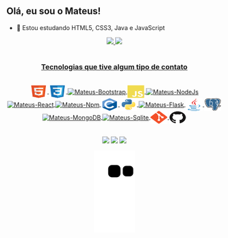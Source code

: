## Olá, eu sou o Mateus! 

- 🌱 Estou estudando HTML5, CSS3, Java e JavaScript

<div align="center">
  <a href="https://github.com/mateusfmelo">
  <img height="180em" src="https://github-readme-stats.vercel.app/api?username=mateusfmelo&show_icons=true&theme=tokyonight&include_all_commits=true&count_private=true"/>
  <img height="180em" src="https://github-readme-stats.vercel.app/api/top-langs/?username=mateusfmelo&layout=compact&langs_count=7&theme=tokyonight"/>
</div>

  <br>
  
<div style="display: inline_block" align="center">
  <h3>Tecnologias que tive algum tipo de contato</h3><br>
  <img align="center" alt="Mateus-HTML" height="30" width="40" src="https://raw.githubusercontent.com/devicons/devicon/master/icons/html5/html5-original.svg">
  <img align="center" alt="Mateus-CSS" height="30" width="40" src="https://raw.githubusercontent.com/devicons/devicon/master/icons/css3/css3-original.svg">
  <img align="center" alt="Mateus-Bootstrap" height="30" width="40" src="https://cdn.jsdelivr.net/gh/devicons/devicon/icons/bootstrap/bootstrap-original.svg">
  <img align="center" alt="Mateus-Js" height="30" width="40" src="https://raw.githubusercontent.com/devicons/devicon/master/icons/javascript/javascript-plain.svg">
  <img align="center" alt="Mateus-NodeJs" height="30" width="40" src="https://cdn.jsdelivr.net/gh/devicons/devicon/icons/nodejs/nodejs-original.svg">
  <img align="center" alt="Mateus-React" height="30" width="40" src="https://cdn.jsdelivr.net/gh/devicons/devicon/icons/react/react-original.svg">
  <img align="center" alt="Mateus-Npm" height="30" width="40" src="https://cdn.jsdelivr.net/gh/devicons/devicon/icons/npm/npm-original-wordmark.svg">
  <img align="center" alt="Mateus-C" height="30" width="40" src="https://raw.githubusercontent.com/devicons/devicon/master/icons/c/c-original.svg">
  <img align="center" alt="Mateus-Python" height="30" width="40" src="https://raw.githubusercontent.com/devicons/devicon/master/icons/python/python-original.svg">
  <img align="center" alt="Mateus-Flask" height="30" width="40" src="https://cdn.jsdelivr.net/gh/devicons/devicon/icons/flask/flask-original-wordmark.svg">
  <img align="center" alt="Mateus-Java" height="30" width="40" src="https://raw.githubusercontent.com/devicons/devicon/master/icons/java/java-original.svg">
  <img align="center" alt="Mateus-PostgreSql" height="30" width="40" src="https://raw.githubusercontent.com/devicons/devicon/master/icons/postgresql/postgresql-original.svg">
  <img align="center" alt="Mateus-MongoDB" height="30" width="40" src="https://cdn.jsdelivr.net/gh/devicons/devicon/icons/mongodb/mongodb-original-wordmark.svg">
  <img align="center" alt="Mateus-Sqlite" height="30" width="40" src="https://cdn.jsdelivr.net/gh/devicons/devicon/icons/sqlite/sqlite-original.svg">
  <img align="center" alt="Mateus-Git" height="30" width="40" src="https://raw.githubusercontent.com/devicons/devicon/master/icons/git/git-original.svg">
  <img align="center" alt="Mateus-GitHub" height="30" width="40" src="https://raw.githubusercontent.com/devicons/devicon/master/icons/github/github-original.svg">
</div>
  
  ##
 
<div align="center"> 
  <a href="https://instagram.com/mateusfmelo" target="_blank"><img src="https://img.shields.io/badge/-Instagram-%23E4405F?style=for-the-badge&logo=instagram&logoColor=white" target="_blank"></a>
  <a href="https://www.linkedin.com/in/mateus-ferreira-de-melo-13a4821a3/" target="_blank"><img src="https://img.shields.io/badge/-LinkedIn-%230077B5?style=for-the-badge&logo=linkedin&logoColor=white" target="_blank"></a> 
  <a href = "mailto:mateusmelo51@gmail.com"><img src="https://img.shields.io/badge/-Gmail-%23333?style=for-the-badge&logo=gmail&logoColor=white" target="_blank"></a>
 
  ![Snake animation](https://github.com/mateusfmelo/mateusfmelo/blob/output/github-contribution-grid-snake.svg)
 
</div>
